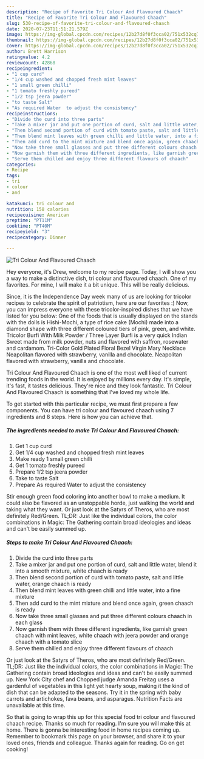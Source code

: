 ```yaml
---
description: "Recipe of Favorite Tri Colour And Flavoured Chaach"
title: "Recipe of Favorite Tri Colour And Flavoured Chaach"
slug: 530-recipe-of-favorite-tri-colour-and-flavoured-chaach
date: 2020-07-23T11:51:21.579Z
image: https://img-global.cpcdn.com/recipes/12b27d8f0f3cca02/751x532cq70/tri-colour-and-flavoured-chaach-recipe-main-photo.jpg
thumbnail: https://img-global.cpcdn.com/recipes/12b27d8f0f3cca02/751x532cq70/tri-colour-and-flavoured-chaach-recipe-main-photo.jpg
cover: https://img-global.cpcdn.com/recipes/12b27d8f0f3cca02/751x532cq70/tri-colour-and-flavoured-chaach-recipe-main-photo.jpg
author: Brett Harrison
ratingvalue: 4.2
reviewcount: 42868
recipeingredient:
- "1 cup curd"
- "1/4 cup washed and chopped fresh mint leaves"
- "1 small green chilli"
- "1 tomato freshly pureed"
- "1/2 tsp jeera powder"
- "to taste Salt"
- "As required Water  to adjust the consistency"
recipeinstructions:
- "Divide the curd into three parts"
- "Take a mixer jar and put one portion of curd, salt and little water, blend it into a smooth mixture, white chaach is ready"
- "Then blend second portion of curd with tomato paste, salt and little water, orange chaach is ready"
- "Then blend mint leaves with green chilli and little water, into a fine mixture"
- "Then add curd to the mint mixture and blend once again, green chaach is ready"
- "Now take three small glasses and put three different colours chaach in each glass"
- "Now garnish them with three different ingredients, like garnish green chaach with mint leaves, white chaach with jeera powder and orange chaach with a tomato slice"
- "Serve them chilled and enjoy three different flavours of chaach"
categories:
- Recipe
tags:
- tri
- colour
- and

katakunci: tri colour and 
nutrition: 158 calories
recipecuisine: American
preptime: "PT11M"
cooktime: "PT40M"
recipeyield: "3"
recipecategory: Dinner

---
```



![Tri Colour And Flavoured Chaach](https://img-global.cpcdn.com/recipes/12b27d8f0f3cca02/751x532cq70/tri-colour-and-flavoured-chaach-recipe-main-photo.jpg)

Hey everyone, it's Drew, welcome to my recipe page. Today, I will show you a way to make a distinctive dish, tri colour and flavoured chaach. One of my favorites. For mine, I will make it a bit unique. This will be really delicious.

Since, it is the Independence Day week many of us are looking for tricolor recipes to celebrate the spirit of patriotism, here are our favorites :) Now, you can impress everyone with these tricolor-inspired dishes that we have listed for you below: One of the foods that is usually displayed on the stands with the dolls is Hishi-Mochi, a type of rice cake (Mochi) made into a diamond shape with three different coloured tiers of pink, green, and white. Tricolor Burfi With Milk Powder / Three Layer Burfi is a very quick Indian Sweet made from milk powder, nuts and flavored with saffron, rosewater and cardamom. Tri-Color Gold Plated Floral Bezel Virgin Mary Necklace Neapolitan flavored with strawberry, vanilla and chocolate. Neapolitan flavored with strawberry, vanilla and chocolate.

Tri Colour And Flavoured Chaach is one of the most well liked of current trending foods in the world. It is enjoyed by millions every day. It's simple, it's fast, it tastes delicious. They're nice and they look fantastic. Tri Colour And Flavoured Chaach is something that I've loved my whole life.


To get started with this particular recipe, we must first prepare a few components. You can have tri colour and flavoured chaach using 7 ingredients and 8 steps. Here is how you can achieve that.

<!--inarticleads1-->

##### The ingredients needed to make Tri Colour And Flavoured Chaach:

1. Get 1 cup curd
1. Get 1/4 cup washed and chopped fresh mint leaves
1. Make ready 1 small green chilli
1. Get 1 tomato freshly pureed
1. Prepare 1/2 tsp jeera powder
1. Take to taste Salt
1. Prepare As required Water  to adjust the consistency


Stir enough green food coloring into another bowl to make a medium. It could also be flavored as an unstoppable horde, just walking the world and taking what they want. Or just look at the Satyrs of Theros, who are most definitely Red/Green. TL;DR: Just like the individual colors, the color combinations in Magic: The Gathering contain broad ideologies and ideas and can&#39;t be easily summed up. 

<!--inarticleads2-->

##### Steps to make Tri Colour And Flavoured Chaach:

1. Divide the curd into three parts
1. Take a mixer jar and put one portion of curd, salt and little water, blend it into a smooth mixture, white chaach is ready
1. Then blend second portion of curd with tomato paste, salt and little water, orange chaach is ready
1. Then blend mint leaves with green chilli and little water, into a fine mixture
1. Then add curd to the mint mixture and blend once again, green chaach is ready
1. Now take three small glasses and put three different colours chaach in each glass
1. Now garnish them with three different ingredients, like garnish green chaach with mint leaves, white chaach with jeera powder and orange chaach with a tomato slice
1. Serve them chilled and enjoy three different flavours of chaach


Or just look at the Satyrs of Theros, who are most definitely Red/Green. TL;DR: Just like the individual colors, the color combinations in Magic: The Gathering contain broad ideologies and ideas and can&#39;t be easily summed up. New York City chef and Chopped judge Amanda Freitag uses a gardenful of vegetables in this light yet hearty soup, making it the kind of dish that can be adapted to the seasons. Try it in the spring with baby carrots and artichokes, fava beans, and asparagus. Nutrition Facts are unavailable at this time. 

So that is going to wrap this up for this special food tri colour and flavoured chaach recipe. Thanks so much for reading. I'm sure you will make this at home. There is gonna be interesting food in home recipes coming up. Remember to bookmark this page on your browser, and share it to your loved ones, friends and colleague. Thanks again for reading. Go on get cooking!
